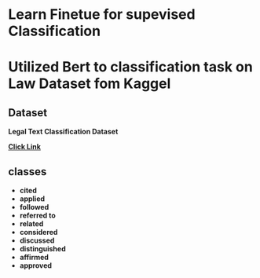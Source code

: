 <h1> Learn Finetue for supevised Classification<h1>

Utilized Bert to classification task on Law Dataset fom Kaggel
<h2>Dataset</h2>
<b>Legal Text Classification Dataset<b>

<a href="https://www.kaggle.com/datasets/amohankumar/legal-text-classification-dataset">Click Link</a><br>
<h2>classes</h2>
<ul>
    <li>cited
    <li>applied</li>
    <li>followed</li>
    <li>referred to</li>
    <li>related</li>
    <li>considered</li>
    <li>discussed</li>
    <li>distinguished</li>
    <li>affirmed</li>
    <li>approved</li>
</ul>
